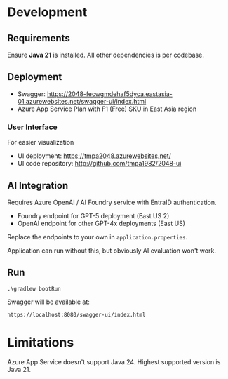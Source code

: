 # Development

## Requirements

Ensure **Java 21** is installed. All other dependencies is per codebase.

## Deployment

- Swagger: https://2048-fecwgmdehaf5dyca.eastasia-01.azurewebsites.net/swagger-ui/index.html
- Azure App Service Plan with F1 (Free) SKU in East Asia region

### User Interface

For easier visualization

- UI deployment: https://tmpa2048.azurewebsites.net/
- UI code repository: http://github.com/tmpa1982/2048-ui

## AI Integration

Requires Azure OpenAI / AI Foundry service with EntraID authentication.

- Foundry endpoint for GPT-5 deployment (East US 2)
- OpenAI endpoint for other GPT-4x deployments (East US)

Replace the endpoints to your own in `application.properties`.

Application can run without this, but obviously AI evaluation won't work.

## Run

```
.\gradlew bootRun
```

Swagger will be available at:

```
https://localhost:8080/swagger-ui/index.html
```

# Limitations

Azure App Service doesn't support Java 24. Highest supported version is Java 21.
